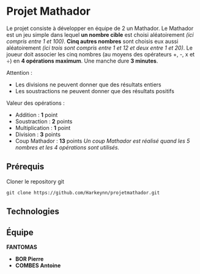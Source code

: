 # Projet Mathador

Le projet consiste à développer en équipe de 2 un Mathador.
Le Mathador est un jeu simple dans lequel **un nombre cible** est choisi aléatoirement *(ici compris entre 1 et 100)*.
**Cinq autres nombres** sont choisis eux aussi aléatoirement *(ici trois sont compris entre 1 et 12 et deux entre 1 et 20)*.
Le joueur doit associer les cinq nombres (au moyens des opérateurs +, -, x et ÷) en **4 opérations maximum**.
Une manche dure **3 minutes**.

Attention :

 * Les divisions ne peuvent donner que des résultats entiers
 * Les soustractions ne peuvent donner que des résultats positifs

Valeur des opérations :

 * Addition : **1** point
 * Soustraction : **2** points
 * Multiplication : **1** point
 * Division : **3** points
 * Coup Mathador : **13** points
*Un coup Mathador est réalisé quand les 5 nombres et les 4 opérations sont utilisés.*

## Prérequis

Cloner le repository git

```
git clone https://github.com/Harkeynn/projetmathador.git
```

## Technologies



## Équipe

**FANTOMAS**

* **BOR Pierre**
* **COMBES Antoine**
